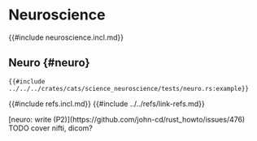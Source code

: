 # Neuroscience

{{#include neuroscience.incl.md}}

## Neuro {#neuro}

```rust,editable
{{#include ../../../crates/cats/science_neuroscience/tests/neuro.rs:example}}
```

{{#include refs.incl.md}}
{{#include ../../refs/link-refs.md}}

<div class="hidden">
[neuro: write (P2)](https://github.com/john-cd/rust_howto/issues/476)
TODO cover nifti, dicom?

</div>
